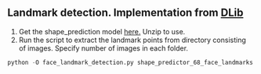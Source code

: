 ## Landmark detection. Implementation from <a href="https://pypi.python.org/pypi/dlib">DLib</a>


1. Get the shape_prediction model <a href="http://dlib.net/files/shape_predictor_68_face_landmarks.dat.bz2">here.</a> Unzip to use.
2. Run the script to extract the landmark points from directory consisting of images. Specify number of images in each folder.
```python
python -O face_landmark_detection.py shape_predictor_68_face_landmarks.dat ../lfw/images 10
```